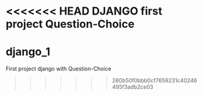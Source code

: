 <<<<<<< HEAD
DJANGO first project
Question-Choice
=======
# django_1
First project django with Question-Choice
>>>>>>> 260b50f0bbb0cf7659231c40246495f3adb2ce03
